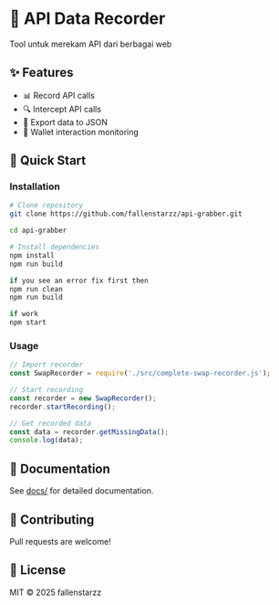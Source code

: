 # 🔄 API Data Recorder

Tool untuk merekam API dari berbagai web

## ✨ Features

- 📊 Record API calls
- 🔍 Intercept API calls
- 💾 Export data to JSON
- 🔐 Wallet interaction monitoring

## 🚀 Quick Start

### Installation

```bash
# Clone repository
git clone https://github.com/fallenstarzz/api-grabber.git

cd api-grabber

# Install dependencies
npm install
npm run build

if you see an error fix first then
npm run clean
npm run build

if work
npm start
```

### Usage

```javascript
// Import recorder
const SwapRecorder = require('./src/complete-swap-recorder.js');

// Start recording
const recorder = new SwapRecorder();
recorder.startRecording();

// Get recorded data
const data = recorder.getMissingData();
console.log(data);
```

## 📖 Documentation

See [docs/](./docs) for detailed documentation.

## 🤝 Contributing

Pull requests are welcome!

## 📄 License

MIT © 2025 fallenstarzz
